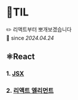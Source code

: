 # 📝TIL
✏️ 리액트부터 뽀개보겠습니다 <br>
📆 since *2024.04.24*

## ⚛️React
### 1. [JSX](React/JSX.md)
### 2. [리액트 엘리먼트](React\React_Element.md)



